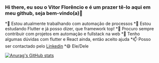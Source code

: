 ### Hi there, eu sou o Vitor Florêncio e é um prazer tê-lo aqui em meu github, seja bem-vindo(a)👋

*🔭 Estou atualmente trabalhando com automação de processos
*🌱 Estou estudando Flutter e já posso dizer, que framework top!
*👯 Procuro sempre contribuir com projetos em automação e fullstack na web
*🤔 Tenho algumas dúvidas com flutter e React ainda, então aceito ajuda
*📫 Posso ser contactado pelo [Linkedin](https://www.linkedin.com/in/vitorflorencio/)
*😄 Ele/Dele

[![Anurag's GitHub stats](https://github-readme-stats.vercel.app/api?username=FoxHere&show_icons=true&theme=dracula)](https://github.com/anuraghazra/github-readme-stats)
<!--
**FoxHere/FoxHere** is a ✨ _special_ ✨ repository because its `README.md` (this file) appears on your GitHub profile.

Here are some ideas to get you started:

- 🔭 I’m currently working on ...
- 🌱 I’m currently learning ...
- 👯 I’m looking to collaborate on ...
- 🤔 I’m looking for help with ...
- 💬 Ask me about ...
- 📫 How to reach me: ...
- 😄 Pronouns: ...
- ⚡ Fun fact: ...
-->
